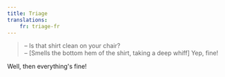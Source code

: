 ```yaml
---
title: Triage
translations:
    fr: triage-fr
---
```


> – Is that shirt clean on your chair?  
> – \[Smells the bottom hem of the shirt, taking a deep whiff\] Yep, fine!

Well, then everything's fine!
